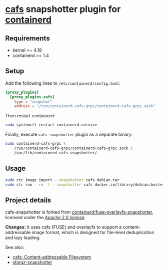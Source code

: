 # [cafs](https://github.com/ckj996/cafs) snapshotter plugin for [containerd](https://containerd.io)

## Requirements
* kernel >= 4.18
* containerd >= 1.4

## Setup

Add the following lines to `/etc/containerd/config.toml`:

```toml
[proxy_plugins]
  [proxy_plugins.cafs]
    type = "snapshot"
    address = "/run/containerd-cafs-grpc/containerd-cafs-grpc.sock"
```

Then restart containerd:

```bash
sudo systemctl restart containerd.service
```

Finally, execute `cafs-snapshotter` plugin as a separate binary:

```bash
sudo containerd-cafs-grpc \
	/run/containerd-cafs-grpc/containerd-cafs-grpc.sock \
	/var/lib/containerd-cafs-snapshotter/
```

## Usage

```bash
sudo ctr image import --snapshotter cafs debian.tar
sudo ctr run --rm -t --snapshotter cafs docker.io/library/debian:buster debian-1
```

## Project details
cafs-snapshotter is forked from [containerd/fuse-overlayfs-snapshotter](https://github.com/containerd/fuse-overlayfs-snapshotter), licensed under the [Apache 2.0 license](./LICENSE).

**Changes:** it uses cafs (FUSE) and overlayfs to support a content-addressable image format, which is designed for file-level deduplication and lazy loading.

See also:
 * [cafs: Content-addressable Filesystem](https://github.com/ckj996/cafs)
 * [stargz-snapshotter](https://github.com/containerd/stargz-snapshotter)
